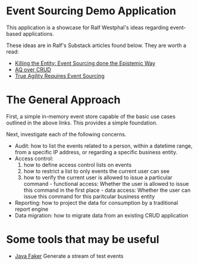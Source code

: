 # Event Sourcing Demo Application

This application is a showcase for Ralf Westphal's ideas regarding event-based applications.

These ideas are in Ralf's Substack articles found below.  They are worth a read:

- [Killing the Entity: Event Sourcing done the Epistemic Way](https://ralfwestphal.substack.com/p/killing-the-entity)
- [AQ over CRUD](https://ralfwestphal.substack.com/p/aq-over-crud)
- [True Agility Requires Event Sourcing](https://ralfwestphal.substack.com/p/true-agility-requires-event-sourcing)

# The General Approach

First, a simple in-memory event store capable of the basic use cases outlined in the above links.  This provides a simple foundation.

Next, investigate each of the following concerns.

- Audit: how to list the events related to a person, within a datetime range, from a specific IP address, or regarding a specific business entity.
- Access control: 
    1. how to define access control lists on events
    2. how to restrict a list to only events the current user can see
    3. how to verify the current user is allowed to issue a particular command 
      - functional access: Whether the user is allowed to issue this command in the first place
      - data access: Whether the user can issue this command for this paritcular business entity
- Reporting: how to project the data for consumption by a traditional report engine
- Data migration: how to migrate data from an existing CRUD application

# Some tools that may be useful

- [Java Faker](https://github.com/DiUS/java-faker) Generate a stream of test events
